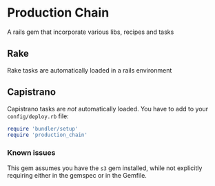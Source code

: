 # Production Chain

A rails gem that incorporate various libs, recipes and tasks

## Rake

Rake tasks are automatically loaded in a rails environment

## Capistrano

Capistrano tasks are *not* automatically loaded. You have to add to your `config/deploy.rb` file:

```ruby
require 'bundler/setup'
require 'production_chain'
```

### Known issues

This gem assumes you have the `s3` gem installed, while not explicitly requiring either in the gemspec or in the Gemfile.
